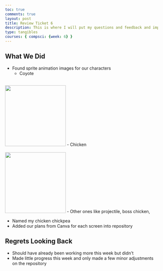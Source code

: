 ```yaml
---
toc: true
comments: true
layout: post
title: Review Ticket 6
description: This is where I will put my questions and feedback and improvements.
type: tangibles
courses: { compsci: {week: 6} }
---
```


## What We Did
- Found sprite animation images for our characters
    - Coyote
<br><br>
<img src="../../../../coyote copy.png" width="200" height="200">
    - Chicken
<br><br>
<img src="../../../../whitechicken.png" width="200" height="200">
    - Other ones like projectile, boss chicken, 

- Named my chicken chickpea
- Added our plans from Canva for each screen into repository

## Regrets Looking Back
- Should have already been working more this week but didn't
- Made little progress this week and only made a few minor adjustments on the repository
